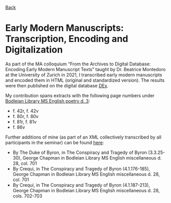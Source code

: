 [Back](https://ycvogt.github.io/my_portfolio/)

# Early Modern Manuscripts: Transcription, Encoding and Digitalization

As part of the MA colloquium “From the Archives to Digital Database: Encoding Early Modern Manuscript Texts” taught by Dr. Beatrice Montedoro at the University of Zurich in 2021, I transcribed early modern manuscripts and encoded them in HTML (original and standardized version). The results were then published on the digital database [DEx](https://dex.digitalearlymodern.com/).

My contribution spans extracts with the following page numbers under [Bodleian Library MS English poetry d. 3](https://daikatana.digitalearlymodern.com/manuscripts/?query=BodleianMSEngpoetd3.xml):
<ul>
 <li>f. 42r, f. 42v</li>
 <li>f. 80r, f. 80v</li>
 <li>f. 81r, f. 81v</li>
 <li>f. 86v</li>
</ul>

Further additions of mine (as part of an XML collectively transcribed by all participants in the seminar) can be found [here](https://daikatana.digitalearlymodern.com/manuscripts/?query=BodleianMSEngmiscd28.xml&spelling=normalized):
<ul>
 <li>By The Duke of Byron, in The Conspiracy and Tragedy of Byron (3.3.25-30), George Chapman in Bodleian Library MS English miscellaneous d. 28, col. 701</li>
<li>By Crequi, in The Conspiracy and Tragedy of Byron (4.1.176-185), George Chapman in Bodleian Library MS English miscellaneous d. 28, col. 701</li>
<li>By Crequi, in The Conspiracy and Tragedy of Byron (4.1.187-213), George Chapman in Bodleian Library MS English miscellaneous d. 28, cols. 702-703</li>

